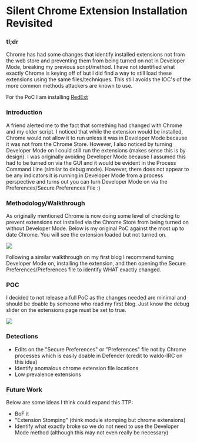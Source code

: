 # **Silent Chrome Extension Installation Revisited**


### tl;dr

Chrome has had some changes that identify installed extensions not from the web store and preventing them from being turned on not in Developer Mode, breaking my previous script/method. I have not identified what exactly Chrome is keying off of but I did find a way to still load these extensions using the same files/techniques. This still avoids the IOC's of the more common methods attackers are known to use.

For the PoC I am installing [RedExt](https://github.com/Darkrain2009/RedExthttps://github.com/Darkrain2009/RedExt)

### Introduction

A friend alerted me to the fact that something had changed with Chrome and my older script. I noticed that while the extension would be installed, Chrome would not allow it to run unless it was in Developer Mode because it was not from the Chrome Store. However, I also noticed by turning Developer Mode on I could still run the extensions (makes sense this is by design). I was originally avoiding Developer Mode because I assumed this had to be turned on via the GUI and it would be evident in the Process Command Line (similar to debug mode). However, there does not appear to be any indicators it is running in Developer Mode from a process perspective and turns out you can turn Developer Mode on via the Preferences/Secure Preferences File :)

### Methodology/Walkthrough

As originally mentioned Chrome is now doing some level of checking to prevent extensions not installed via the Chrome Store from being turned on without Developer Mode. Below is my original PoC against the most up to date Chrome. You will see the extension loaded but not turned on. 

![](assets/old_extension.gif)

Following a similar walkthrough on my first blog I recommend turning Developer Mode on, installing the extension, and then opening the Secure Preferences/Preferences file to identify WHAT exactly changed. 

### POC

I decided to not release a full PoC as the changes needed are minimal and should be doable by someone who read my first blog. Just know the debug slider on the extensions page must be set to true.  

![](assets/new_extension.gif)

### Detections

- Edits on the "Secure Preferences" or "Preferences" file not by Chrome processes which is easily doable in Defender (credit to waldo-IRC on this idea)
- Identify anomalous chrome extension file locations
- Low prevalence extensions

### Future Work

Below are some ideas I think could expand this TTP:

- BoF it
- "Extension Stomping" (think module stomping but chrome extensions)
- Identify what exactly broke so we do not need to use the Developer Mode method (although this may not even really be necessary)
